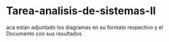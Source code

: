 # Tarea-analisis-de-sistemas-II
aca estan adjuntado los diagramas en su formato respectivo y el Documento con sus resultados
